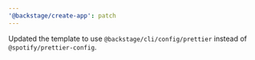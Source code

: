 ```yaml
---
'@backstage/create-app': patch
---
```


Updated the template to use `@backstage/cli/config/prettier` instead of `@spotify/prettier-config`.
